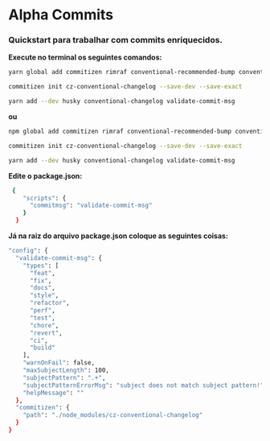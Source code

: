 # Alpha Commits

### Quickstart para trabalhar com commits enriquecidos.

<b>Execute no terminal os seguintes comandos:</b>

```sh
yarn global add commitizen rimraf conventional-recommended-bump conventional-changelog-cli conventional-github-releaser conventional-commits-detector json

commitizen init cz-conventional-changelog --save-dev --save-exact

yarn add --dev husky conventional-changelog validate-commit-msg
```

<b>ou</b>

```sh
npm global add commitizen rimraf conventional-recommended-bump conventional-changelog-cli conventional-github-releaser conventional-commits-detector json

commitizen init cz-conventional-changelog --save-dev --save-exact

yarn add --dev husky conventional-changelog validate-commit-msg
```

<b>Edite o package.json:</b>

```sh
 {
    "scripts": {
      "commitmsg": "validate-commit-msg"
    }
  }
  ```
  
  <b>Já na raiz do arquivo package.json coloque as seguintes coisas:</b>
  
  ```sh
  "config": {
    "validate-commit-msg": {
      "types": [
        "feat",
        "fix",
        "docs",
        "style",
        "refactor",
        "perf",
        "test",
        "chore",
        "revert",
        "ci",
        "build"
      ],
      "warnOnFail": false,
      "maxSubjectLength": 100,
      "subjectPattern": ".+",
      "subjectPatternErrorMsg": "subject does not match subject pattern!",
      "helpMessage": ""
    },
    "commitizen": {
      "path": "./node_modules/cz-conventional-changelog"
    }
 }
  ```
